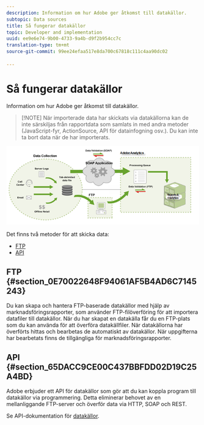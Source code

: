 ```yaml
---
description: Information om hur Adobe ger åtkomst till datakällor.
subtopic: Data sources
title: Så fungerar datakällor
topic: Developer and implementation
uuid: ee9e6e74-9b00-4733-9a4b-d9f2b954cc7c
translation-type: tm+mt
source-git-commit: 99ee24efaa517e8da700c67818c111c4aa90dc02

---
```



# Så fungerar datakällor

Information om hur Adobe ger åtkomst till datakällor.

> [!NOTE] När importerade data har skickats via datakällorna kan de inte särskiljas från rapportdata som samlats in med andra metoder (JavaScript-fyr, ActionSource, API för datainfogning osv.). Du kan inte ta bort data när de har importerats.

![](assets/data_sources_overview.png)

Det finns två metoder för att skicka data:

* [FTP](/help/import/c-data-sources/datasrc-how-data-sources-works.md#section_0E70022648F94061AF5B4AD6C7145243)
* [API](/help/import/c-data-sources/datasrc-how-data-sources-works.md#section_65DACC9CE00C437BBFDD02D19C25A4BD)

## FTP {#section_0E70022648F94061AF5B4AD6C7145243}

Du kan skapa och hantera FTP-baserade datakällor med hjälp av marknadsföringsrapporter, som använder FTP-filöverföring för att importera datafiler till datakällor. När du har skapat en datakälla får du en FTP-plats som du kan använda för att överföra datakällfiler. När datakällorna har överförts hittas och bearbetas de automatiskt av datakällor. När uppgifterna har bearbetats finns de tillgängliga för marknadsföringsrapporter.

## API {#section_65DACC9CE00C437BBFDD02D19C25A4BD}

Adobe erbjuder ett API för datakällor som gör att du kan koppla program till datakällor via programmering. Detta eliminerar behovet av en mellanliggande FTP-server och överför data via HTTP, SOAP och REST.

Se API-dokumentation för [datakällor](https://github.com/AdobeDocs/analytics-1.4-apis/tree/master/docs/data-sources-api).
